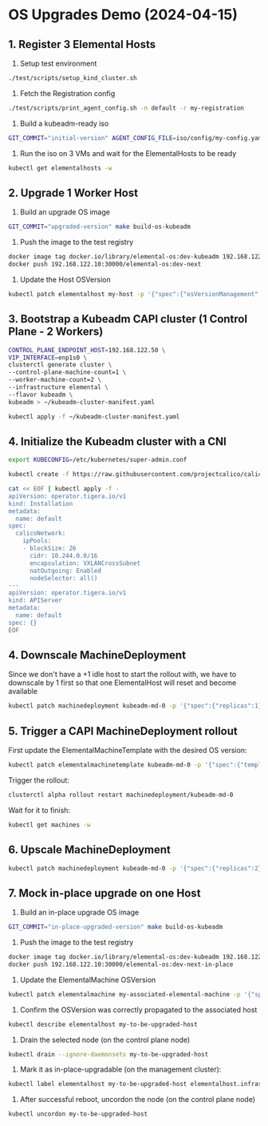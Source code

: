 # OS Upgrades Demo (2024-04-15)

## 1. Register 3 Elemental Hosts

1. Setup test environment

```bash
./test/scripts/setup_kind_cluster.sh
```

1. Fetch the Registration config

```bash
./test/scripts/print_agent_config.sh -n default -r my-registration
```

1. Build a kubeadm-ready iso

```bash
GIT_COMMIT="initial-version" AGENT_CONFIG_FILE=iso/config/my-config.yaml make build-iso-kubeadm
```

1. Run the iso on 3 VMs and wait for the ElementalHosts to be ready

```bash
kubectl get elementalhosts -w
```

## 2. Upgrade 1 Worker Host

1. Build an upgrade OS image

```bash
GIT_COMMIT="upgraded-version" make build-os-kubeadm
```

1. Push the image to the test registry

```bash
docker image tag docker.io/library/elemental-os:dev-kubeadm 192.168.122.10:30000/elemental-os:dev-next
docker push 192.168.122.10:30000/elemental-os:dev-next
```

1. Update the Host OSVersion

```bash
kubectl patch elementalhost my-host -p '{"spec":{"osVersionManagement":{"osVersion":{"imageUri":"oci://192.168.122.10:30000/elemental-os:dev-next"}}}}' --type=merge
```

## 3. Bootstrap a Kubeadm CAPI cluster (1 Control Plane - 2 Workers)

```bash
CONTROL_PLANE_ENDPOINT_HOST=192.168.122.50 \
VIP_INTERFACE=enp1s0 \
clusterctl generate cluster \
--control-plane-machine-count=1 \
--worker-machine-count=2 \
--infrastructure elemental \
--flavor kubeadm \
kubeadm > ~/kubeadm-cluster-manifest.yaml

kubectl apply -f ~/kubeadm-cluster-manifest.yaml
```

## 4. Initialize the Kubeadm cluster with a CNI

```bash
export KUBECONFIG=/etc/kubernetes/super-admin.conf

kubectl create -f https://raw.githubusercontent.com/projectcalico/calico/v3.27.2/manifests/tigera-operator.yaml

cat << EOF | kubectl apply -f -
apiVersion: operator.tigera.io/v1
kind: Installation
metadata:
  name: default
spec:
  calicoNetwork:
    ipPools:
    - blockSize: 26
      cidr: 10.244.0.0/16
      encapsulation: VXLANCrossSubnet
      natOutgoing: Enabled
      nodeSelector: all()
---
apiVersion: operator.tigera.io/v1
kind: APIServer
metadata:
  name: default
spec: {}
EOF
```

## 4. Downscale MachineDeployment

Since we don't have a +1 idle host to start the rollout with, we have to downscale by 1 first so that one ElementalHost will reset and become available

```bash
kubectl patch machinedeployment kubeadm-md-0 -p '{"spec":{"replicas":1}}' --type=merge
```

## 5. Trigger a CAPI MachineDeployment rollout

First update the ElementalMachineTemplate with the desired OS version:

```bash
kubectl patch elementalmachinetemplate kubeadm-md-0 -p '{"spec":{"template":{"spec":{"osVersionManagement":{"osVersion":{"imageUri":"oci://192.168.122.10:30000/elemental-os:dev-next"}}}}}}' --type=merge
```

Trigger the rollout:

```bash
clusterctl alpha rollout restart machinedeployment/kubeadm-md-0
```

Wait for it to finish:

```bash
kubectl get machines -w
```

## 6. Upscale MachineDeployment

```bash
kubectl patch machinedeployment kubeadm-md-0 -p '{"spec":{"replicas":2}}' --type=merge
```

## 7. Mock in-place upgrade on one Host

1. Build an in-place upgrade OS image

```bash
GIT_COMMIT="in-place-upgraded-version" make build-os-kubeadm
```

1. Push the image to the test registry

```bash
docker image tag docker.io/library/elemental-os:dev-kubeadm 192.168.122.10:30000/elemental-os:dev-next-in-place
docker push 192.168.122.10:30000/elemental-os:dev-next-in-place
```

1. Update the ElementalMachine OSVersion

```bash
kubectl patch elementalmachine my-associated-elemental-machine -p '{"spec":{"osVersionManagement":{"osVersion":{"imageUri":"oci://192.168.122.10:30000/elemental-os:dev-next-in-place"}}}}' --type=merge
```

1. Confirm the OSVersion was correctly propagated to the associated host

```bash
kubectl describe elementalhost my-to-be-upgraded-host
```

1. Drain the selected node (on the control plane node)

```bash
kubectl drain --ignore-daemonsets my-to-be-upgraded-host
```

1. Mark it as in-place-upgradable (on the management cluster):

```bash
kubectl label elementalhost my-to-be-upgraded-host elementalhost.infrastructure.cluster.x-k8s.io/in-place-upgrade=pending
```

1. After successful reboot, uncordon the node (on the control plane node)

```bash
kubectl uncordon my-to-be-upgraded-host
```
